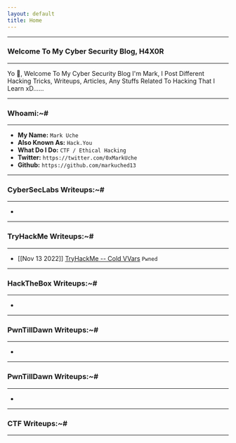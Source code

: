 ```yaml
---
layout: default
title: Home
---
```


* * *
### Welcome To My Cyber Security Blog, H4X0R
* * *

Yo 👋, Welcome To My Cyber Security Blog I'm Mark, I Post Different Hacking Tricks, Writeups, Articles, Any Stuffs Related To Hacking That I Learn xD......

* * *
### Whoami:~#
* * *

- **My Name:**    `Mark Uche`
- **Also Known As:** `Hack.You`
- **What Do I Do:**  `CTF / Ethical Hacking`
- **Twitter:** `https://twitter.com/0xMarkUche`
- **Github:** `https://github.com/markuched13`

* * *
### **CyberSecLabs Writeups:~#**
* * *

-

* * *
### **TryHackMe Writeups:~#**
* * *
- [[Nov 13 2022]] [TryHackMe -- Cold VVars](https://markuched13.github.io/posts/PG/pwned1.md) `Pwned`


* * *
### **HackTheBox Writeups:~#**
* * *

-

* * *
### **PwnTillDawn Writeups:~#**
* * *

-

* * *
### **PwnTillDawn Writeups:~#**
* * *

-

* * *
### **CTF Writeups:~#**
* * *
